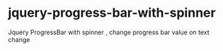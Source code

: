 jquery-progress-bar-with-spinner
================================

Jquery ProgressBar with spinner , change progress bar value on text change
